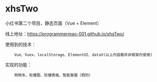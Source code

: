 # xhsTwo
小红书第二个项目，静态页面（Vue + Element）

线上地址：https://programmermao-001.github.io/xhsTwo/

使用到的技术：

```
	Vue、Vuex、localStorage、ElementUI、dataV(以上内容都并非框架内使用)
```



实现的功能：

```
	购物车、轮播图、轮播表格、智能客服（假的）
```



